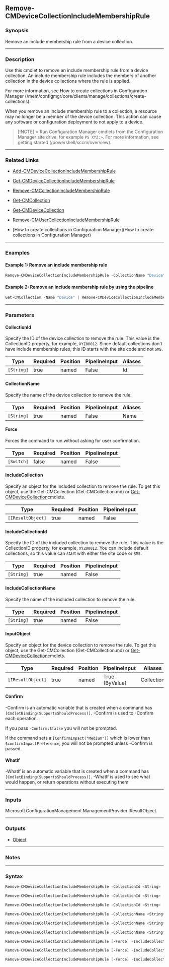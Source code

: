 Remove-CMDeviceCollectionIncludeMembershipRule
----------------------------------------------




### Synopsis
Remove an include membership rule from a device collection.



---


### Description

Use this cmdlet to remove an include membership rule from a device collection. An include membership rule includes the members of another collection in the device collections where the rule is applied.



For more information, see How to create collections in Configuration Manager (/mem/configmgr/core/clients/manage/collections/create-collections).



When you remove an include membership rule to a collection, a resource may no longer be a member of the device collection. This action can cause any software or configuration deployment to not apply to a device.



> [!NOTE] > Run Configuration Manager cmdlets from the Configuration Manager site drive, for example `PS XYZ:>`. For more information, see getting started (/powershell/sccm/overview).



---


### Related Links
* [Add-CMDeviceCollectionIncludeMembershipRule](Add-CMDeviceCollectionIncludeMembershipRule)



* [Get-CMDeviceCollectionIncludeMembershipRule](Get-CMDeviceCollectionIncludeMembershipRule)



* [Remove-CMCollectionIncludeMembershipRule](Remove-CMCollectionIncludeMembershipRule)



* [Get-CMCollection](Get-CMCollection)



* [Get-CMDeviceCollection](Get-CMDeviceCollection)



* [Remove-CMUserCollectionIncludeMembershipRule](Remove-CMUserCollectionIncludeMembershipRule)



* [How to create collections in Configuration Manager](How to create collections in Configuration Manager)





---


### Examples
#### Example 1: Remove an include membership rule
```PowerShell
Remove-CMDeviceCollectionIncludeMembershipRule -CollectionName "Device" -IncludeCollectionName "All Systems" -Force
```

#### Example 2: Remove an include membership rule by using the pipeline
```PowerShell
Get-CMCollection -Name "Device" | Remove-CMDeviceCollectionIncludeMembershipRule -IncludeCollectionName "All Systems" -Force
```



---


### Parameters
#### **CollectionId**

Specify the ID of the device collection to remove the rule. This value is the CollectionID property, for example, `XYZ00012`. Since default collections don't have include membership rules, this ID starts with the site code and not `SMS`.






|Type      |Required|Position|PipelineInput|Aliases|
|----------|--------|--------|-------------|-------|
|`[String]`|true    |named   |False        |Id     |



#### **CollectionName**

Specify the name of the device collection to remove the rule.






|Type      |Required|Position|PipelineInput|Aliases|
|----------|--------|--------|-------------|-------|
|`[String]`|true    |named   |False        |Name   |



#### **Force**

Forces the command to run without asking for user confirmation.






|Type      |Required|Position|PipelineInput|
|----------|--------|--------|-------------|
|`[Switch]`|false   |named   |False        |



#### **IncludeCollection**

Specify an object for the included collection to remove the rule. To get this object, use the Get-CMCollection (Get-CMCollection.md) or [Get-CMDeviceCollection](Get-CMDeviceCollection.md)cmdlets.






|Type             |Required|Position|PipelineInput|
|-----------------|--------|--------|-------------|
|`[IResultObject]`|true    |named   |False        |



#### **IncludeCollectionId**

Specify the ID of the included collection to remove the rule. This value is the CollectionID property, for example, `XYZ00012`. You can include default collections, so this value can start with either the site code or `SMS`.






|Type      |Required|Position|PipelineInput|
|----------|--------|--------|-------------|
|`[String]`|true    |named   |False        |



#### **IncludeCollectionName**

Specify the name of the included collection to remove the rule.






|Type      |Required|Position|PipelineInput|
|----------|--------|--------|-------------|
|`[String]`|true    |named   |False        |



#### **InputObject**

Specify an object for the device collection to remove the rule. To get this object, use the Get-CMCollection (Get-CMCollection.md) or [Get-CMDeviceCollection](Get-CMDeviceCollection.md)cmdlets.






|Type             |Required|Position|PipelineInput |Aliases   |
|-----------------|--------|--------|--------------|----------|
|`[IResultObject]`|true    |named   |True (ByValue)|Collection|



#### **Confirm**
-Confirm is an automatic variable that is created when a command has ```[CmdletBinding(SupportsShouldProcess)]```.
-Confirm is used to -Confirm each operation.

If you pass ```-Confirm:$false``` you will not be prompted.


If the command sets a ```[ConfirmImpact("Medium")]``` which is lower than ```$confirmImpactPreference```, you will not be prompted unless -Confirm is passed.

#### **WhatIf**
-WhatIf is an automatic variable that is created when a command has ```[CmdletBinding(SupportsShouldProcess)]```.
-WhatIf is used to see what would happen, or return operations without executing them


---


### Inputs
Microsoft.ConfigurationManagement.ManagementProvider.IResultObject





---


### Outputs
* [Object](https://learn.microsoft.com/en-us/dotnet/api/System.Object)






---


### Notes




---


### Syntax
```PowerShell
Remove-CMDeviceCollectionIncludeMembershipRule -CollectionId <String> [-Force] -IncludeCollection <IResultObject> [-Confirm] [-WhatIf] [<CommonParameters>]
```
```PowerShell
Remove-CMDeviceCollectionIncludeMembershipRule -CollectionId <String> [-Force] -IncludeCollectionId <String> [-Confirm] [-WhatIf] [<CommonParameters>]
```
```PowerShell
Remove-CMDeviceCollectionIncludeMembershipRule -CollectionId <String> [-Force] -IncludeCollectionName <String> [-Confirm] [-WhatIf] [<CommonParameters>]
```
```PowerShell
Remove-CMDeviceCollectionIncludeMembershipRule -CollectionName <String> [-Force] -IncludeCollectionName <String> [-Confirm] [-WhatIf] [<CommonParameters>]
```
```PowerShell
Remove-CMDeviceCollectionIncludeMembershipRule -CollectionName <String> [-Force] -IncludeCollection <IResultObject> [-Confirm] [-WhatIf] [<CommonParameters>]
```
```PowerShell
Remove-CMDeviceCollectionIncludeMembershipRule -CollectionName <String> [-Force] -IncludeCollectionId <String> [-Confirm] [-WhatIf] [<CommonParameters>]
```
```PowerShell
Remove-CMDeviceCollectionIncludeMembershipRule [-Force] -IncludeCollection <IResultObject> -InputObject <IResultObject> [-Confirm] [-WhatIf] [<CommonParameters>]
```
```PowerShell
Remove-CMDeviceCollectionIncludeMembershipRule [-Force] -IncludeCollectionId <String> -InputObject <IResultObject> [-Confirm] [-WhatIf] [<CommonParameters>]
```
```PowerShell
Remove-CMDeviceCollectionIncludeMembershipRule [-Force] -IncludeCollectionName <String> -InputObject <IResultObject> [-Confirm] [-WhatIf] [<CommonParameters>]
```
